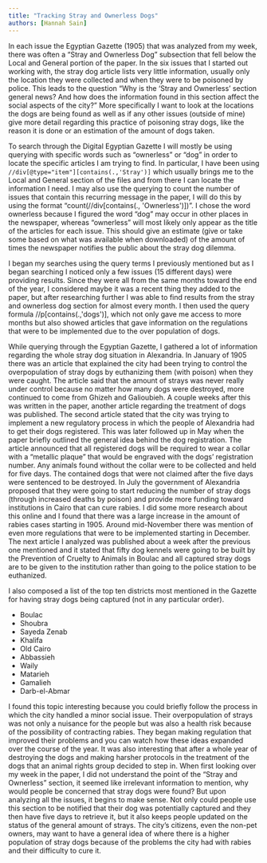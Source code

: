 ```yaml
---
title: "Tracking Stray and Ownerless Dogs"
authors: [Hannah Sain]
---
```

In each issue the Egyptian Gazette (1905) that was analyzed from my week, there was often a “Stray and Ownerless Dog” subsection that fell below the Local and General portion of the paper. In the six issues that I started out working with, the stray dog article lists very little information, usually only the location they were collected and when they were to be poisoned by police. This leads to the question “Why is the ‘Stray and Ownerless’ section general news? And how does the information found in this section affect the social aspects of the city?” More specifically I want to look at the locations the dogs are being found as well as if any other issues (outside of mine) give more detail regarding this practice of poisoning stray dogs, like the reason it is done or an estimation of the amount of dogs taken.

To search through the Digital Egyptian Gazette I will mostly be using querying with specific words such as “ownerless” or “dog” in order to locate the specific articles I am trying to find. In particular, I have been using `//div[@type="item"][contains(.,'Stray')]` which usually brings me to the Local and General section of the files and from there I can locate the information I need. I may also use the querying to count the number of issues that contain this recurring message in the paper, I will do this by using the format “count(//div[contains(., 'Ownerless')])”. I chose the word ownerless because I figured the word “dog” may occur in other places in the newspaper, whereas “ownerless” will most likely only appear as the title of the articles for each issue. This should give an estimate (give or take some based on what was available when downloaded) of the amount of times the newspaper notifies the public about the stray dog dilemma.

I began my searches using the query terms I previously mentioned but as I began searching I noticed only a few issues (15 different days) were providing results. Since they were all from the same months toward the end of the year, I considered maybe it was a recent thing they added to the paper, but after researching further I was able to find results from the stray and ownerless dog section for almost every month. I then used the query formula //p[contains(.,'dogs')], which not only gave me access to more months but also showed articles that gave information on the regulations that were to be implemented due to the over population of dogs.

While querying through the Egyptian Gazette, I gathered a lot of information regarding the whole stray dog situation in Alexandria. In January of 1905 there was an article that explained the city had been trying to control the overpopulation of stray dogs by euthanizing them (with poison) when they were caught. The article said that the amount of strays was never really under control because no matter how many dogs were destroyed, more continued to come from Ghizeh and Galioubieh. A couple weeks after this was written in the paper, another article regarding the treatment of dogs was published. The second article stated that the city was trying to implement a new regulatory process in which the people of Alexandria had to get their dogs registered. This was later followed up in May when the paper briefly outlined the general idea behind the dog registration. The article announced that all registered dogs will be required to wear a collar with a “metallic plaque” that would be engraved with the dogs’ registration number. Any animals found without the collar were to be collected and held for five days. The contained dogs that were not claimed after the five days were sentenced to be destroyed. In July the government of Alexandria proposed that they were going to start reducing the number of stray dogs (through increased deaths by poison) and provide more funding toward institutions in Cairo that can cure rabies. I did some more research about this online and I found that there was a large increase in the amount of rabies cases starting in 1905. Around mid-November there was mention of even more regulations that were to be implemented starting in December.  The next article I analyzed was published about a week after the previous one mentioned and it stated that fifty dog kennels were going to be built by the Prevention of Cruelty to Animals in Boulac and all captured stray dogs are to be given to the institution rather than going to the police station to be euthanized.

I also composed a list of the top ten districts most mentioned in the Gazette for having stray dogs being captured (not in any particular order).
- Boulac
- Shoubra
- Sayeda Zenab
- Khalifa
- Old Cairo
- Abbassieh
- Waily
- Matarieh
- Gamalieh
- Darb-el-Abmar

I found this topic interesting because you could briefly follow the process in which the city handled a minor social issue. Their overpopulation of strays was not only a nuisance for the people but was also a health risk because of the possibility of contracting rabies. They began making regulation that improved their problems and you can watch how these ideas expanded over the course of the year. It was also interesting that after a whole year of destroying the dogs and making harsher protocols in the treatment of the dogs that an animal rights group decided to step in. When first looking over my week in the paper, I did not understand the point of the “Stray and Ownerless” section, it seemed like irrelevant information to mention, why would people be concerned that stray dogs were found? But upon analyzing all the issues, it begins to make sense. Not only could people use this section to be notified that their dog was potentially captured and they then have five days to retrieve it, but it also keeps people updated on the status of the general amount of strays. The city’s citizens, even the non-pet owners, may want to have a general idea of where there is a higher population of stray dogs because of the problems the city had with rabies and their difficulty to cure it.
